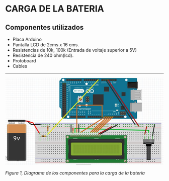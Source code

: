 # CARGA DE LA BATERIA

## Componentes utilizados



* Placa Arduino
* Pantalla LCD de 2cms x 16 cms.
* Resistencias de 10k, 100k (Entrada de voltaje superior a 5V)
* Resistencia de 240 ohm(lcd).
* Protoboard
* Cables
____

![batery_image](images/image_batery.jpg)

*Figura 1, Diagrama de los componentes para la carga de la bateria*
